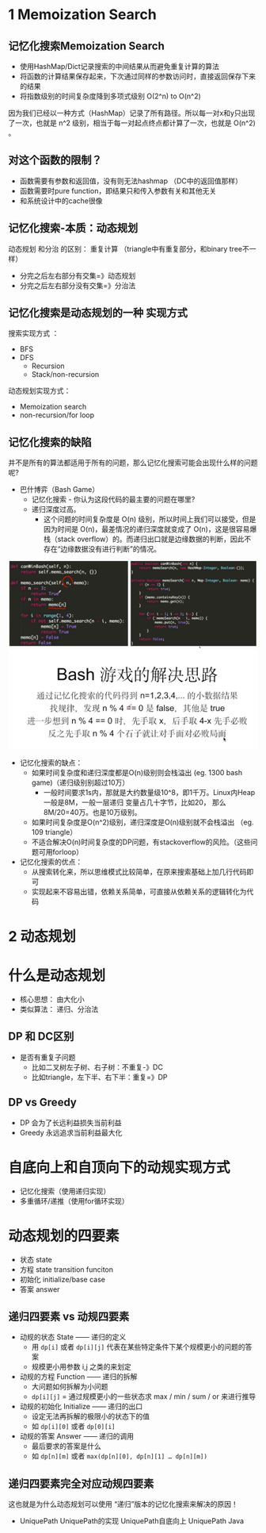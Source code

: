 # 1 Memoization  Search

## 记忆化搜索Memoization Search
- 使用HashMap/Dict记录搜索的中间结果从而避免重复计算的算法
- 将函数的计算结果保存起来，下次通过同样的参数访问时，直接返回保存下来的结果
- 将指数级别的时间复杂度降到多项式级别 O(2^n) to O(n^2)


因为我们已经以一种方式（HashMap）记录了所有路径。所以每一对x和y只出现了一次，也就是 n^2 级别，相当于每一对起点终点都计算了一次，也就是 O(n^2) 。


## 对这个函数的限制？
- 函数需要有参数和返回值，没有则无法hashmap （DC中的返回值那样）
- 函数需要时pure function，即结果只和传入参数有关和其他无关
- 和系统设计中的cache很像

## 记忆化搜索-本质：动态规划
动态规划 和分治 的区别： 重复计算 （triangle中有重复部分，和binary tree不一样）
- 分完之后左右部分有交集=》动态规划
- 分完之后左右部分没有交集=》分治法

## 记忆化搜索是动态规划的一种 实现方式
搜索实现方式 ：
- BFS
- DFS 
  - Recursion
  - Stack/non-recursion
  
动态规划实现方式：
- Memoization search
- non-recursion/for loop  
 


## 记忆化搜索的缺陷

并不是所有的算法都适用于所有的问题，那么记忆化搜索可能会出现什么样的问题呢?

- 巴什博弈（Bash Game）
  - 记忆化搜索 - 你认为这段代码的最主要的问题在哪里?
  - 递归深度过高。
    - 这个问题的时间复杂度是 O(n) 级别，所以时间上我们可以接受，但是因为时间是 O(n)，最差情况的递归深度就变成了 O(n)，这是很容易爆栈（stack overflow）的。而递归出口就是边缘数据的判断，因此不存在“边缘数据没有进行判断”的情况。

![](../note/i1300-1.png)
![](../note/i1300-2.png)

- 记忆化搜索的缺点：
    - 如果时间复杂度和递归深度都是O(n)级别则会栈溢出 (eg. 1300 bash game)（递归级别别超过10万）
      - 一般时间要求1s内，那就是大约数量级10^8，即1千万。Linux内Heap一般是8M，一般一层递归 变量占几十字节，比如20， 那么8M/20=40万。也是10万级别。
    - 如果时间复杂度是O(n^2)级别，递归深度是O(n)级别就不会栈溢出 （eg. 109 triangle）
    - 不适合解决O(n)时间复杂度的DP问题，有stackoverflow的风险。（这些问题可用forloop）
- 记忆化搜索的优点：
    - 从搜索转化来，所以思维模式比较简单，在原来搜索基础上加几行代码即可
    - 实现起来不容易出错，依赖关系简单，可直接从依赖关系的逻辑转化为代码





# 2 动态规划


# 什么是动态规划

- 核心思想： 由大化小
- 类似算法： 递归、分治法

## DP 和 DC区别
- 是否有重复子问题
  - 比如二叉树左子树、右子树：不重复-》DC
  - 比如triangle，左下半、右下半：重复=》DP

## DP vs Greedy
- DP 会为了长远利益损失当前利益
- Greedy 永远追求当前利益最大化


# 自底向上和自顶向下的动规实现方式
- 记忆化搜索（使用递归实现）
- 多重循环/递推（使用for循环实现）


# 动态规划的四要素
- 状态 state
- 方程 state transition funciton
- 初始化 initialize/base case
- 答案 answer

## 递归四要素 vs 动规四要素

  - 动规的状态 State —— 递归的定义
    - 用 ```dp[i]``` 或者 ```dp[i][j]``` 代表在某些特定条件下某个规模更小的问题的答案
    - 规模更小用参数 i,j 之类的来划定
  - 动规的方程 Function —— 递归的拆解
    - 大问题如何拆解为小问题
    - ```dp[i][j]``` = 通过规模更小的一些状态求 max / min / sum / or 来进行推导
  - 动规的初始化 Initialize —— 递归的出口
    - 设定无法再拆解的极限小的状态下的值
    - 如 ```dp[i][0]``` 或者 ```dp[0][i]```
  - 动规的答案 Answer —— 递归的调用
    - 最后要求的答案是什么
    - 如 ```dp[n][m]``` 或者 ```max(dp[n][0], dp[n][1] … dp[n][m])```

## 递归四要素完全对应动规四要素

这也就是为什么动态规划可以使用 “递归”版本的记忆化搜索来解决的原因！




- UniquePath
UniquePath的实现
UniquePath自底向上
UniquePath Java


